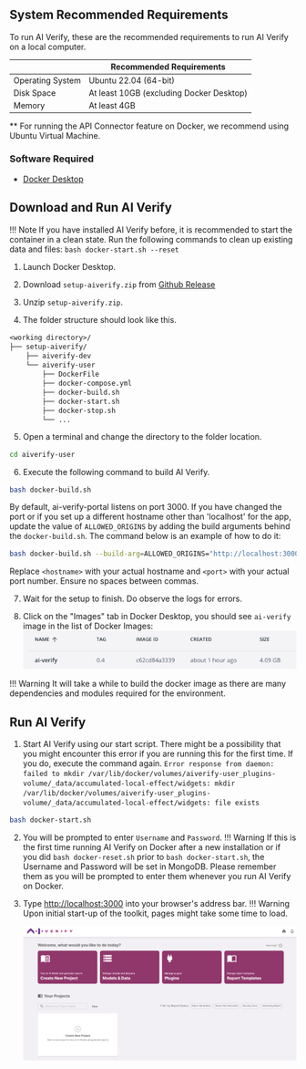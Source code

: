 ## System Recommended Requirements

To run AI Verify, these are the recommended requirements to run AI Verify on a local computer.

|                  | Recommended Requirements                                                                     |
| ---------------- | -------------------------------------------------------------------------------------------- |
| Operating System | Ubuntu 22.04 (64-bit)                                                                                 |
| Disk Space           | At least 10GB (excluding Docker Desktop)                                                                                |
| Memory           | At least 4GB                                                                                |

** For running the API Connector feature on Docker, we recommend using Ubuntu Virtual Machine.

### Software Required
- [Docker Desktop](https://docs.docker.com/get-docker/)  

## Download and Run AI Verify

!!! Note
    If you have installed AI Verify before, it is recommended to start the container in a clean state. Run the following commands to clean up existing data and files: 
      ```
      bash docker-start.sh --reset
      ```

1. Launch Docker Desktop.

2. Download `setup-aiverify.zip` from [Github Release](https://github.com/IMDA-BTG/aiverify/releases)

3. Unzip `setup-aiverify.zip`.

4. The folder structure should look like this.
```
<working directory>/
├── setup-aiverify/
    ├── aiverify-dev
    └── aiverify-user
        ├── DockerFile
        ├── docker-compose.yml
        ├── docker-build.sh
        ├── docker-start.sh
        ├── docker-stop.sh
        └── ...
```

5. Open a terminal and change the directory to the folder location.
```bash
cd aiverify-user
```

6. Execute the following command to build AI Verify.
```bash
bash docker-build.sh
```
By default, ai-verify-portal listens on port 3000. If you have changed the port or if you set up a different hostname other than 'localhost' for the app, update the value of `ALLOWED_ORIGINS` by adding the build arguments behind the `docker-build.sh`. The command below is an example of how to do it:
```bash
bash docker-build.sh --build-arg=ALLOWED_ORIGINS="http://localhost:3000,http://localhost:4000,http://<hostname>:<port>"
```
Replace `<hostname>` with your actual hostname and `<port>` with your actual port number. Ensure no spaces between commas.

7. Wait for the setup to finish. Do observe the logs for errors.

8. Click on the "Images" tab in Docker Desktop, you should see `ai-verify` image in the list of Docker Images: 
![docker-image](../../res/getting-started/docker-image-example.png)

!!! Warning
    It will take a while to build the docker image as there are many dependencies and modules required for the environment.   

## Run AI Verify

1. Start AI Verify using our start script. There might be a possibility that you might encounter this error if you are running this for the first time. If you do, execute the command again.
`Error response from daemon: failed to mkdir /var/lib/docker/volumes/aiverify-user_plugins-volume/_data/accumulated-local-effect/widgets: mkdir /var/lib/docker/volumes/aiverify-user_plugins-volume/_data/accumulated-local-effect/widgets: file exists`
```bash
bash docker-start.sh
```
2. You will be prompted to enter `Username` and `Password`. !!! Warning If this is the first time running AI Verify on Docker after a new installation or if you did `bash docker-reset.sh` prior to `bash docker-start.sh`, the Username and Password will be set in MongoDB. Please remember them as you will be prompted to enter them whenever you run AI Verify on Docker.
3. Type [http://localhost:3000](http://localhost:3000) into your browser's address bar. 
!!! Warning
      Upon initial start-up of the toolkit, pages might take some time to load.

   ![aiverify-home](../../res/getting-started/ai-verify-example.png)
